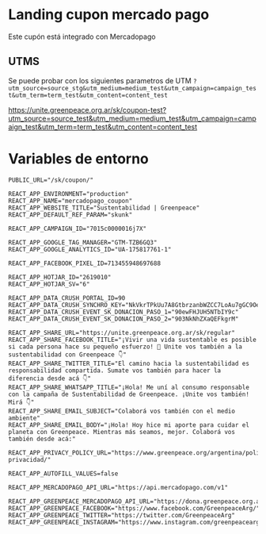 # Landing cupon mercado pago

Este cupón está integrado con Mercadopago

## UTMS
Se puede probar con los siguientes parametros de UTM
`?utm_source=source_stg&utm_medium=medium_test&utm_campaign=campaign_test&utm_term=term_test&utm_content=content_test`

https://unite.greenpeace.org.ar/sk/coupon-test?utm_source=source_test&utm_medium=medium_test&utm_campaign=campaign_test&utm_term=term_test&utm_content=content_test


# Variables de entorno

```
PUBLIC_URL="/sk/coupon/"

REACT_APP_ENVIRONMENT="production"
REACT_APP_NAME="mercadopago_coupon"
REACT_APP_WEBSITE_TITLE="Sustentabilidad | Greenpeace"
REACT_APP_DEFAULT_REF_PARAM="skunk"

REACT_APP_CAMPAIGN_ID="7015c0000016j7X"

REACT_APP_GOOGLE_TAG_MANAGER="GTM-TZB6GQ3"
REACT_APP_GOOGLE_ANALYTICS_ID="UA-175817761-1"

REACT_APP_FACEBOOK_PIXEL_ID=713455948697688

REACT_APP_HOTJAR_ID="2619010"
REACT_APP_HOTJAR_SV="6"

REACT_APP_DATA_CRUSH_PORTAL_ID=90
REACT_APP_DATA_CRUSH_SYNCHRO_KEY="NkVkrTPkUu7A8GtbrzanbWZCC7LoAu7gGC9Oe0J0nCNe7DgVmB"
REACT_APP_DATA_CRUSH_EVENT_SK_DONACION_PASO_1="90ewFHJUH5NTbIY9c"
REACT_APP_DATA_CRUSH_EVENT_SK_DONACION_PASO_2="903NkNhZXaQEFkgrM"

REACT_APP_SHARE_URL="https://unite.greenpeace.org.ar/sk/regular"
REACT_APP_SHARE_FACEBOOK_TITLE="¡Vivir una vida sustentable es posible si cada persona hace su pequeño esfuerzo! 🌱 Unite vos también a la sustentabilidad con Greenpeace 👇"
REACT_APP_SHARE_TWITTER_TITLE="El camino hacia la sustentabilidad es responsabilidad compartida. Sumate vos también para hacer la diferencia desde acá 👇"
REACT_APP_SHARE_WHATSAPP_TITLE="¡Hola! Me uní al consumo responsable con la campaña de Sustentabilidad de Greenpeace. ¡Unite vos también! Mirá 👇"
REACT_APP_SHARE_EMAIL_SUBJECT="Colaborá vos también con el medio ambiente"
REACT_APP_SHARE_EMAIL_BODY="¡Hola! Hoy hice mi aporte para cuidar el planeta con Greenpeace. Mientras más seamos, mejor. Colaborá vos también desde acá:"

REACT_APP_PRIVACY_POLICY_URL="https://www.greenpeace.org/argentina/politica-privacidad/"

REACT_APP_AUTOFILL_VALUES=false

REACT_APP_MERCADOPAGO_API_URL="https://api.mercadopago.com/v1"

REACT_APP_GREENPEACE_MERCADOPAGO_API_URL="https://dona.greenpeace.org.ar/gp"
REACT_APP_GREENPEACE_FACEBOOK="https://www.facebook.com/GreenpeaceArg/"
REACT_APP_GREENPEACE_TWITTER="https://twitter.com/GreenpeaceArg"
REACT_APP_GREENPEACE_INSTAGRAM="https://www.instagram.com/greenpeacearg/"

```

